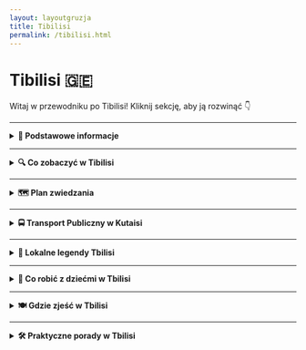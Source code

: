 ```yaml
---
layout: layoutgruzja
title: Tibilisi
permalink: /tibilisi.html
---
```


# Tibilisi 🇬🇪 

Witaj w przewodniku po Tibilisi! Kliknij sekcję, aby ją rozwinąć 👇


---

<details>
  <summary><strong>📌 Podstawowe informacje</strong></summary>

  <h3>🧭 KUTAISI – gruziński chill w pakiecie z historią</h3>

  <p>
    Kutaisi to nie jest metropolia z wieżowcami, w których gubisz GPS. To raczej miasto, które przywita cię jak stary znajomy – z kubkiem herbaty, winogronem i opowieścią o czasach, kiedy jeszcze nie było Google Maps, a ludzie pytali o drogę naprawdę (szok!). To miejsce, gdzie współczesność żyje w zgodzie z mitologią, a ulica z dziurą w asfalcie prowadzi do… UNESCO.
  </p>

  <p>
    To też prawdopodobnie jedyne miejsce na świecie, gdzie możesz zobaczyć świętą katedrę, zjeść khinkali za 10 zł, a potem iść do jaskini z nietoperzami – wszystko w jeden dzień. Kutaisi to taki miks: trochę wsi, trochę miasta, trochę bajki i trochę starej babci, która wie wszystko i częstuje cię czaczą. Jeśli szukasz czegoś autentycznego, nieprzefiltrowanego i z sercem – to tutaj.
  </p>
  

  <h4>✈️ Jak się dostać?</h4>
  <p>
    Lotnisko im. Dawida Budowniczego (KUT) obsługuje głównie tanie linie, więc jeśli złapiesz bilet za 100 zł, to gratulacje – masz przelot i jeszcze zostaje Ci na 40 pierogów z mięsem. Z lotniska do centrum jest ok. 20 km. Możesz:
  </p>
  <ul>
    <li>➡️ Wziąć <strong>autobus miejskim</strong> (ok. 2 GEL – czyli mniej niż napój gazowany w automacie)</li>
    <li>➡️ Złapać <strong>marszrutkę</strong> (czyli lokalny minibus – przeżycie samo w sobie, szczególnie jak kierowca słucha techno o 7 rano)</li>
    <li>➡️ <strong>Taxi</strong> – idealne dla zmęczonych, leniwych lub podróżujących z walizką większą niż życie. Ale uwaga: negocjuj cenę, najlepiej zanim ruszycie. Gruzini są mili, ale taxi to sport kontaktowy.</li>
  </ul>

  <h4>❤️ Dlaczego warto tu przyjechać?</h4>
  <ul>
    <li>Bo ludzie są tak gościnni, że po trzecim toaście za twoje zdrowie już nie wiesz, czy jesteś turystą, czy synem gospodarza.</li>
    <li>Bo jedzenie to nie żart – to rytuał. Chaczapuri, lobiani, khinkali… i wszystko z widokiem na góry lub rzekę.</li>
    <li>Bo jest tanio – tak tanio, że przez chwilę zastanowisz się, czy nie zostać tu na stałe i handlować nalewkami.</li>
    <li>Bo to idealna baza wypadowa – blisko masz jaskinie, wodospady, klasztory i więcej zieleni niż w niejednym parku narodowym.</li>
    <li>Bo Kutaisi nie udaje. Jest, jaki jest – i za to się go kocha.</li>
  </ul>

  <p><strong>Tip z serca:</strong> Jeśli w lokalnej knajpce ktoś zaprosi Cię na toast – nie odmawiaj. W Gruzji wino to nie tylko napój, to forma komunikacji, filozofia życia i, w sumie, jeden z podstawowych języków emocji.</p>
</details>


---

<details>
  <summary><strong>🔍 Co zobaczyć w Tibilisi</strong></summary>

<details>
  <summary><strong>🛕 Katedra Świętej Trójcy (Sameba)</strong></summary>
  <p><strong>Współrzędne:</strong> <em>41.6946° N, 44.8014° E</em></p>
  <p>Jeśli myślisz, że widziałeś już duże kościoły, przygotuj się na to, że <strong>Sameba</strong> zrobi z Twojego pojęcia "duży" chrześcijański placek. Ta monumentalna katedra to największa cerkiew w Gruzji i jedna z największych prawosławnych świątyń na świecie. Nie żartujemy – wygląda jakby ktoś zaprojektował ją w symulatorze budowlanym, a potem kliknął „maksymalna skala”.</p>
  
  <p>Sameba to prawdziwy kolos – <strong>84 metry wysokości</strong> (czyli prawie 30-piętrowy wieżowiec!) i rozpościera się na wzgórzu Elia, dumnie górując nad Tbilisi jak złocisty strażnik wiary i… dobrych widoków na miasto. Złota kopuła błyszczy w słońcu jak biżuteria babci na niedzielnej mszy, a sama bryła świątyni łączy w sobie klasykę gruzińskiej architektury cerkiewnej z nowoczesnym rozmachem.</p>

  <p>Budowę rozpoczęto w 1995 roku i ukończono w 2004 – więc jak na świątynię, to jest raczej nowość, niemalże „świeżynka z piekarni Pana Boga”. Ale nie daj się zwieść jej młodemu wiekowi – duchowość tego miejsca czuć tu równie mocno jak zapach kadzidła w święto Trójcy.</p>

  <p>W środku – cisza, półmrok, ikony, święci patrzący z murów, złote żyrandole niczym z bajki o tysiącu i jednej modlitwie. Wnętrze jest proste, ale monumentalne – żadnych barokowych zawijasów, tylko majestatyczna przestrzeń i poczucie, że to miejsce nie zostało stworzone dla turystów z selfie-stickiem, tylko dla duchowej zadumy (albo przynajmniej spokojnego „wow”).</p>

  <p>Wokół katedry znajduje się rozległy teren z ogrodami, fontannami i – jak to w Gruzji – obowiązkową dawką kotów, które okupują schody i wyglądają, jakby były tu dłużej niż sama świątynia.</p>

  <p><strong>📝 Praktycznie:</strong><br>
  • <strong>Wstęp:</strong> za darmo. Duchowość nie kosztuje, ale jeśli chcesz kupić świeczkę, wrzuć coś do puszki.<br>
  • <strong>Ubiór:</strong> kobiety proszone są o zakrycie głowy i ramion. Faceci – może nie krótkie spodenki do połowy uda, chyba że chcesz zostać źle potraktowany przez babuszki-strażniczki tradycji.<br>
  • <strong>Dojazd:</strong> z centrum Tbilisi najlepiej złapać Bolt albo podejść spacerem, jeśli chcesz po drodze zgubić trochę gruzińskich chinkali.<br>
  • <strong>Czas zwiedzania:</strong> 30 minut duchowego spaceru + 20 minut gapienia się na widok z tarasu + 10 minut robienia zdjęć, które i tak nie oddadzą skali.</p>

  <p><em>Katedra Sameba to jedno z tych miejsc, które trzeba zobaczyć nie tylko „bo przewodnik każe”, ale żeby poczuć, że Tbilisi to coś więcej niż ulice i restauracje – to miasto, które wierzy. Głośno, złoto i z rozmachem.</em></p>
</details>


<details>
  <summary><strong>🌉 Most Pokoju – szklany smok nad Kurą</strong></summary>
  <p><strong>Współrzędne:</strong> <em>41.6928° N, 44.8093° E</em></p>
  <p>Jeśli Gruzini mieliby mieć własnego smoka, to wyglądałby właśnie tak – cały w szkle i stali, wijący się nad rzeką Kurą niczym cybernetyczna jaszczurka z futurystycznej baśni. <strong>Most Pokoju</strong> to jeden z najbardziej charakterystycznych symboli nowoczesnego Tbilisi – błyszczący, odważny, kontrowersyjny. Jedni mówią: „wow, jak z Dubaju”, inni: „co to za suszarka do włosów?!”. Ale nikt nie przechodzi obojętnie.</p>

  <p>Zaprojektowany przez włoskiego architekta Michele De Lucchi (czyli: “robimy coś efektownego, niech się świeci!”), most został otwarty w 2010 roku i od razu stał się ulubionym miejscem spacerów, randek i... fotek na Instagram. Ma 156 metrów długości i łączy starą część miasta z nową – czyli dosłownie spina tradycję z nowoczesnością. Symbolicznie i praktycznie, bo bez niego trzeba by chodzić naokoło.</p>

  <p>Po zmroku konstrukcja naprawdę ożywa: tysiące LED-ów migoczą w zaprogramowanych sekwencjach, niby przekazując wiadomość w Morse’ie (ponoć koduje DNA – no cóż, nie pytaj). Ale wygląda to zjawiskowo, szczególnie z poziomu rzeki, więc jeśli chcesz poczuć się jak bohater romantycznego filmu science fiction, wieczorny spacer obowiązkowy.</p>

  <p><strong>📝 Praktycznie:</strong><br>
  • <strong>Wstęp:</strong> oczywiście darmowy – to most, nie teatr.<br>
  • <strong>Najlepszy czas na wizytę:</strong> tuż przed zachodem słońca, kiedy słońce odbija się w szkle, a potem można zostać na świetlne show.<br>
  • <strong>Ostrożnie:</strong> w wietrzne dni most trochę buja – nie polecany dla osób z lękiem wysokości i niechęcią do przezroczystych podłóg.<br>
  • <strong>Zdjęcia:</strong> idealne miejsce na widokówki z Tbilisi. Po obu stronach rzeki znajdziesz punkty z idealną kompozycją „most + rzeka + stare miasto + góry”. Fotografowie, szykujcie obiektywy.</p>

  <p><em>Most Pokoju to jeden z tych projektów, które albo się kocha, albo nie rozumie. Ale i tak się idzie, robi zdjęcie, wrzuca na relację i mówi: „Tbilisi mnie zaskoczyło”.</em></p>
</details>


<details>
  <summary><strong>🏰 Twierdza Narikala – strażniczka Tbilisi z widokiem marzeń</strong></summary>
  <p><strong>Współrzędne:</strong> <em>41.6864° N, 44.8089° E</em></p>
  <p>Jeśli Tbilisi miałoby swoje Westeros, to <strong>Narikala</strong> byłaby Żelaznym Tronem – dumnie góruje nad miastem, widoczna z prawie każdego miejsca i otoczona aurą tajemniczości (oraz niezliczonymi turystami z kijami do selfie). To średniowieczna forteca, która nie tylko widziała więcej niż niejeden podręcznik historii, ale też <em>wciąż</em> robi wrażenie, choć ząb czasu podgryza ją od wieków.</p>

  <p>Zbudowana już w IV wieku przez Persów (tak, Persów!), później rozbudowywana przez Arabów, Gruzinów, Mongołów i wszystko, co przeszło przez Kaukaz z mieczem w dłoni. Dziś z oryginalnych murów zostało to, co nie spłonęło, nie osunęło się ani nie wyleciało w powietrze – ale to właśnie te ruiny mają duszę. Tu nie chodzi o wypolerowane cegły, tylko o klimat.</p>

  <p>Wejście na twierdzę to mała przygoda: można się wspiąć pieszo krętymi uliczkami z dzielnicy Abanotubani (polecam – cardio gratis), albo wjechać wygodną kolejką linową, która startuje z Rike Park. Z góry rozpościera się panorama całego Tbilisi: dachy, rzeka, nowoczesne mosty, kopuły łaźni, góry w tle... Idealne miejsce, żeby usiąść, odpocząć i powiedzieć sobie: „warto było się pocić”.</p>

  <p>Na terenie twierdzy znajdziesz też <strong>cerkiew św. Mikołaja</strong> (odbudowaną, ale stylową), kilka schodków donikąd, fragmenty murów i – rzecz jasna – wszechobecne koty. Uwaga: nie ma tu barier ani siatek ochronnych, więc selfie na krawędzi to sport ekstremalny. Szanuj życie – nie wszystko dla Instagrama!</p>

  <p><strong>📝 Praktycznie:</strong><br>
  • <strong>Wstęp:</strong> darmowy, bo historia nie ma bileterki.<br>
  • <strong>Dojście:</strong> pieszo lub kolejką linową – jeśli boisz się wysokości, to pieszo; jeśli boisz się zmęczyć – to kolejką.<br>
  • <strong>Czas zwiedzania:</strong> ok. 1 godzina z przerwą na podziwianie widoków i dramatyczne zdjęcia z włosami rozwiewanymi przez wiatr.<br>
  • <strong>Uwaga:</strong> weź wodę! To wzgórze, nie Starbucks.</p>

  <p><em>Narikala to miejsce, gdzie historia spotyka horyzont. Idealne, żeby przypomnieć sobie, że Gruzja to coś więcej niż wino i chinkali (choć te też są ważne).</em></p>
</details>


<details>
  <summary><strong>♨️ Abanotubani – gdzie Tbilisi pachnie siarką i legendą</strong></summary>
  <p><strong>Współrzędne:</strong> <em>41.6886° N, 44.8085° E</em></p>
  <p>Jeśli poczujesz w Tbilisi zapach gotowanych jajek, nie panikuj – to nie awaria kanalizacji, tylko <strong>Abanotubani</strong>, czyli legendarna dzielnica łaźni siarkowych. Tak, SIARKOWYCH. Tak, nadal działają. Tak, to pachnie dokładnie tak, jak się domyślasz – ale w dobrym tego słowa znaczeniu (prawie).</p>

  <p>Według miejskiej legendy, to właśnie tutaj król Wachtang Gorgasali (ten z mieczem i ptakiem w herbie) upolował bażanta, który – ranny – wpadł do gorącego źródła i... się ugotował. Król uznał, że skoro źródła są tak gorące, to warto tu zbudować miasto. I tak powstało Tbilisi – od gruzińskiego <em>„tbili”</em>, czyli „ciepły”. Tak, stolica nazwana na cześć gorącej kąpieli. Genialne, prawda?</p>

  <p>Dziś Abanotubani to prawdziwy mikrokosmos: ceglane kopuły łaźni wyrastają z ziemi niczym grzyby, a z każdej bucha para i historia. Niektóre łaźnie są publiczne, inne bardziej „VIP”. Można wybrać kąpiel w siarce, masaż (czasem <em>bardzo intensywny</em>), szorowanie rękawicą typu rzeźnik deluxe, a na koniec kubek gorącej herbaty. Po wszystkim czujesz się jak nowonarodzony, tylko trochę śmierdzący minerałami.</p>

  <p>Najsłynniejsze łaźnie to: <strong>Orbeliani</strong> (ta z bajecznie błękitną fasadą w stylu perskim – prawie jak mini-meczet), <strong>Royal</strong> i <strong>Chreli Abano</strong>. Można wejść bez rezerwacji, ale wieczorami lepiej mieć miejscówkę, bo Gruzini też lubią się odmoczyć.</p>

  <p><strong>📝 Praktycznie:</strong><br>
  • <strong>Ceny:</strong> od kilku do kilkudziesięciu GEL – zależnie od opcji i poziomu luksusu (lub siarczystości).<br>
  • <strong>Co zabrać:</strong> ręcznik, klapki, duma do zostawienia na zewnątrz.<br>
  • <strong>Czas trwania:</strong> około godziny, chyba że zasiedzisz się jak suszona śliwka.<br>
  • <strong>Efekty uboczne:</strong> poprawa krążenia, gładsza skóra i... aromat jak z wulkanu. Ale naturalny!</p>

  <p><em>Abanotubani to miejsce, które pokazuje, że Tbilisi nie boi się pachnieć tak, jak wygląda – dziko, gorąco i z charakterem.</em></p>
</details>

 
<details>
  <summary><strong>🤖 Rike Park – futurystyczna dżungla w centrum Tbilisi</strong></summary>
  <p><strong>Współrzędne:</strong> <em>41.6935° N, 44.8108° E</em></p>
  <p>Witaj w <strong>Rike Park</strong>, czyli najbardziej „co tu się wydarzyło?” miejscu w całym Tbilisi. To zielona przestrzeń tuż nad rzeką Kurą, idealna na spacer, drzemkę w cieniu, puszczanie baniek mydlanych lub... rozkminianie dziwnej architektury, która wygląda jakby ktoś zostawił render z programu 3D i zapomniał anulować projekt.</p>

  <p>Znajdziesz tu m.in. <strong>dwa srebrne tuby</strong>, oficjalnie mające być „nowoczesnym centrum kultury”. Niewykluczone, że są też stacją dokującą dla statków kosmicznych albo stylizowaną repliką nosa Terminatora. Jedno jest pewne – obok nie da się przejść obojętnie. Obok parku znajduje się również <strong>Pałac Prezydencki</strong>, który przypomina krzyżówkę Kapitolu z pałacem ślubów z lat 90. – widocznie ktoś miał rozmach i budżet.</p>

  <p>To właśnie stąd odjeżdża <strong>kolejka linowa na Narikalę</strong>, więc miejsce jest pełne turystów, dzieci na hulajnogach i gołębi z kompleksami. W pogodne dni można tu złapać pokaz fontann (czasem nawet z muzyką!) i po prostu usiąść na trawie, żeby podumać nad tym, jak Tbilisi potrafi łączyć bajkowe ruiny z futurystycznymi tubami bez cienia skrępowania.</p>

  <p><strong>📝 Praktycznie:</strong><br>
  • <strong>Wstęp:</strong> darmowy – jak każdy dobry park.<br>
  • <strong>Atrakcje:</strong> place zabaw, fontanny, szachownice, dmuchane zamki, przypadkowi performerzy, i nieprzypadkowa kolejka linowa.<br>
  • <strong>Idealny czas:</strong> popołudnie lub wieczór – można się zrelaksować po zwiedzaniu Starego Miasta lub rozciągnąć przed wspinaczką na Narikalę.<br>
  • <strong>Uwaga:</strong> latem bywa gorąco i mało cienia – weź kapelusz, wodę i dużo ironii dla otaczającej architektury.</p>

  <p><em>Rike Park to nie tylko zielona oaza, ale też architektoniczny eksperyment na żywym organizmie miasta. Tbilisi w pigułce: trochę szaleństwa, trochę betonu, dużo uroku.</em></p>
</details>

<details>
  <summary><strong>🍷 Ulica Shardeni – najmodniejszy chaos Starego Miasta</strong></summary>
  <p><strong>Współrzędne:</strong> <em>41.6912° N, 44.8081° E</em></p>
  <p>Jeśli Tbilisi miałoby własne Montmartre, tylko z winem zamiast absyntu, to byłaby to <strong>ulica Shardeni</strong>. Oficjalnie: historyczna uliczka nazwą nawiązująca do XVIII-wiecznego francuskiego misjonarza. W praktyce: deptak pełen kawiarenek, winotek, galerii sztuki, barów z różnym poziomem głośności i muzyki, która niekoniecznie musi pasować do gruzińskiego folkloru.</p>

  <p>Shardeni to miejsce, gdzie nowoczesność przesiaduje na kolanach historii – fasady wyglądają jakby pamiętały cara, ale w środku znajdziesz espresso z mlekiem owsianym, sushi albo wystawę neonowej sztuki abstrakcyjnej. Ulica jest krótka, ale intensywna: zaczyna się spokojnie, a kończy – zależnie od pory dnia – albo rozmową przy lamparciej lampce wina, albo tańcem z nieznajomymi w podziemnym klubie.</p>

  <p>W okolicy warto też zagubić się w bocznych uliczkach – tu co chwilę coś się dzieje: stary balkon ze świeżym praniem, sklep z rękodziełem, galeria pod gołym niebem, a za rogiem... łaźnie siarkowe i wejście do twierdzy Narikala. Shardeni to nie tylko ulica – to stan ducha, lekko zamroczonego duchem gruzińskiej gościnności.</p>

  <p><strong>📝 Praktycznie:</strong><br>
  • <strong>Godziny szczytu:</strong> wieczór – kiedy miasto zamienia się w plenerową restaurację z muzyką na żywo.<br>
  • <strong>Dla kogo:</strong> dla każdego, kto lubi być tu, gdzie coś się dzieje – ale też wie, kiedy odejść z godnością.<br>
  • <strong>Co zjeść/wypić:</strong> lokalne wino, chaczapuri z twistem, khinkali w wersji fusion (serio), albo po prostu klasyczną kawę z widokiem na kolorową ulicę.<br>
  • <strong>Uwaga:</strong> wieczorami tłoczno – i głośno. Ale kto do Shardeni idzie po ciszę, ten się przeliczył.</p>

  <p><em>Ulica Shardeni to gruzińska odpowiedź na pytanie: „A może by tak coś zjeść, wypić i jeszcze się zakochać – choćby w architekturze?”</em></p>
</details>


<details>
  <summary><strong>🗽 Matka Gruzji – uśmiechnięta, ale z mieczem</strong></summary>
  <p><strong>Współrzędne:</strong> <em>41.6875° N, 44.8096° E</em></p>
  <p>Jeśli Tbilisi miałoby jednego przedstawiciela, który mógłby stanąć do walki w gruzińskim <em>„Mam Talent”</em>, to byłaby to bez wątpienia <strong>Matka Gruzji</strong>. Z mieczem w jednej ręce i kielichem w drugiej, to jakby statua zrobiona z <em>„przytulnej siły”</em>. Uśmiecha się do gości, ale z lekkim ostrzeżeniem – „Chcesz wina? Proszę bardzo. Ale jeśli przyjdziesz z niechcianymi zamiarami, poczujesz to na własnej skórze”.</p>

  <p>Ten majestatyczny pomnik powstał w 1958 roku, a jego autor, <strong>Elguja Amashukeli</strong>, postanowił upamiętnić 1500-lecie Tbilisi. Jest tu wszystko, co charakteryzuje Gruzję: gościnność i duma narodowa, które jednocześnie są trochę jak wino – im starsze, tym mocniejsze. Matka Gruzji, w pełnym gruzińskim stroju, patrzy z 20 metrów w dół na całe miasto, jakby stąd miała na oku wszystkich przechodniów. Miecz w ręce prawej to symbol siły i gotowości do obrony kraju, a kielich w lewej – to oznaka serdeczności i zaproszenie do kieliszka wina (w końcu, kto mógłby odmówić?).</p>

  <p>Pomnik znajduje się na wzgórzu Sololaki, więc warto się przygotować na odrobinę wspinaczki, chyba że wolisz skorzystać z <strong>kolejki linowej</strong>, która zabierze cię na sam szczyt. Mimo że droga piesza nie jest najłatwiejsza (i może poczuć się trochę jak trening na Everest), to cała wędrówka wynagradza się pięknym widokiem na miasto. W szczególności, gdy zbliżasz się do szczytu, możesz poczuć się jak zdobywca, a Tbilisi leży u twoich stóp. Czysta magia.</p>

  <p>Po drodze warto zwrócić uwagę na nieoczywiste detale – same wzgórze, z którego Matka Gruzji spogląda na Tbilisi, jest pełne tajemnic. A z samej góry, gdzie znajduje się posąg, rozpościera się niesamowita panorama – od starożytnych ruin po nowoczesne, szklane budynki. Idealne miejsce na sesję zdjęciową albo po prostu chwilę ciszy, by odpocząć i podziwiać miasto w pełnej krasie.</p>

  <p><strong>📝 Praktycznie:</strong><br>
  • <strong>Wstęp:</strong> darmowy – bo kto miałby zażyczyć sobie opłatę za popatrzenie na matkę z takiego dystansu?<br>
  • <strong>Godziny otwarcia:</strong> pomnik jest dostępny całą dobę, choć wieczorem zyskuje nieco więcej magii – zwłaszcza, gdy oświetlenie rozświetli Tbilisi, a pomnik zyskuje niesamowity klimat.<br>
  • <strong>Najlepszy czas:</strong> wieczór – panorama miasta w blasku zachodzącego słońca i światła nocnych uliczek sprawia, że Matka Gruzji wygląda jak bohaterka jakiegoś filmowego epickiego zakończenia.<br>
  • <strong>Dojazd:</strong> można dojść pieszo od strony Abanotubani lub skorzystać z <strong>kolejki linowej</strong> z Rike Parku. Piesza wędrówka to już trochę wspinaczka, więc jeśli masz zamiar ruszyć na górę, upewnij się, że masz wygodne buty (i zapas wody, bo latem bywa gorąco!).</p>

  <p><strong>Co zabrać:</strong> najlepszy zestaw to aparat (bo widok zapiera dech w piersiach), woda (jeśli idziesz pieszo), a także kapelusz lub czapkę (bo na górze bywa wietrznie i słonecznie).<br>
  • <strong>Uwaga:</strong> Na górze może być wietrznie, a także niektóre dni są bardziej turystyczne niż inne, więc warto odwiedzić to miejsce wcześnie rano lub późnym wieczorem, kiedy jest mniej ludzi.</p>

  <p><em>Matka Gruzji to pomnik, który przekazuje jednocześnie dwie wiadomości: "Witaj, gościu, w moich progach!" oraz "Lepiej nie próbuj mnie zignorować". Tak czy siak – do Tbilisi wrócisz nie tylko z widokami, ale z pełnym sercem Gruzji.</em></p>
</details>


<details>
  <summary><strong>🎭 Teatr Rezo Gabriadze i Zegarowa Wieża – bajka dla dorosłych</strong></summary>
  <p><strong>Współrzędne:</strong> <em>41.6933° N, 44.8039° E</em></p>
  <p>Gdyby <em>Alice in Wonderland</em> i <em>Salvador Dalí</em> wspólnie zaprojektowali wieżę zegarową, wyglądałaby właśnie tak. Oto jedno z najbardziej fotogenicznych (i absurdalnych w najlepszym sensie) miejsc w Tbilisi: <strong>Zegarowa Wieża przy Teatrze Rezo Gabriadze</strong>.</p>

  <p>Sam teatr to niepozorna przestrzeń, ale pełna duszy i magii. Za wszystkim stoi <strong>Rezo Gabriadze</strong> – gruziński artysta totalny: scenarzysta, lalkarz, reżyser, malarz, poeta, marzyciel. Jego teatr lalek to nie Disney dla dzieci, tylko <strong>kulturalny LSD trip dla dorosłych</strong>, gdzie głębia emocji i czar abstrakcji spotykają się w ciasnej sali pełnej drewna, tkanin i nostalgii.</p>

  <p>A teraz crème de la crème – <strong>Zegarowa Wieża</strong>. Krzywa jak budowla stworzona przez pijanych elfów po trzęsieniu ziemi. Składa się z przypadkowych kawałków cegieł, kolumn, dachówek i... magii. Co godzinę z wieży wychyla się mała laleczka i odgrywa scenkę „Krąg życia” – anioł, śmierć, miłość, przemijanie. Wszystko to w stylu: „Hej, mamy teatr, ale podnieśmy poprzeczkę, niech będzie też filozofia!”</p>

  <p><strong>Na zewnątrz:</strong> Wieża wygląda jak z bajki, w której architekt zapomniał poziomicy. Fotograficzne złoto, a obok niej urocza kawiarenka – idealna na espresso z widokiem na surrealizm.</p>

  <p><strong>📝 Praktycznie:</strong><br>
  • <strong>Spektakle:</strong> warto wcześniej zarezerwować bilet – teatr jest malutki, więc wejść można tylko z biletem, a miejsc jest niewiele (ale klimat – bezcenny).<br>
  • <strong>Pokaz zegara:</strong> codziennie, o pełnych godzinach – mała kukiełkowa animacja trwa kilkadziesiąt sekund, ale to obowiązkowy przystanek.<br>
  • <strong>Dojazd:</strong> z centrum starówki to kilka minut piechotą – idziesz za turystami z aparatami, nie da się nie zauważyć.<br>
  • <strong>Pro tip:</strong> wieczorem wieża wygląda jeszcze lepiej – oświetlenie dodaje jej jeszcze więcej bajkowej aury (i mniej ludzi wokół!).<br>
  • <strong>Uwaga na szyje:</strong> żeby dobrze obejrzeć kukiełkowy spektakl, trzeba zadrzeć głowę jak przy obserwacji UFO – rozgrzewka karku mile widziana.</p>

  <p><em>Teatr Gabriadze to miejsce, gdzie wszystko jest trochę krzywe, trochę smutne, bardzo piękne i absolutnie wyjątkowe. Przychodzisz tam dla bajki, wychodzisz z refleksją. A zdjęcia z zegarową wieżą? Gwarantowane tysiące lajków.</em></p>
</details>


<details>
  <summary><strong🎡> Mtatsminda – wzgórze z widokiem, rollercoasterem i nostalgią</strong></summary>
  <p><strong>Współrzędne:</strong> <em>41.7076° N, 44.7858° E</em></p>

  <p>Jeśli chcesz spojrzeć na Tbilisi z góry, zjeść watę cukrową, przejechać się diabelskim młynem, a potem rozważać sens życia przy zachodzie słońca – <strong>Mtatsminda</strong> to właśnie Twoje miejsce.</p>

  <p>To wzgórze to klasyk. Miejscowi przychodzą tu na randki, spacery i rodzinne niedziele, a turyści... no cóż, zakochują się w panoramie miasta i w tej dziwnej mieszance <strong>postradzieckiego lunaparku</strong> z romantyczną atmosferą. Na szczycie czeka <strong>Mtatsminda Park</strong> – wesołe miasteczko, które zatrzymało się trochę w czasie, ale właśnie to czyni je uroczym. Są tu karuzele, rollercoaster, strzelnice, a nawet <strong>mini-domki duchów</strong>. To trochę jak wejście do wspomnień z dzieciństwa – ale z widokiem na całe Tbilisi.</p>

  <p>Największy hit? Oczywiście <strong>diabelski młyn</strong> – powolny, gigantyczny, idealny do zdjęć i momentów „wow”. Z najwyższego punktu widać całe miasto, Kaukaz w oddali, a przy dobrej pogodzie nawet własne myśli. Idealny moment na oświadczyny albo przynajmniej selfie z głębszym podpisem.</p>

  <p>Na wzgórzu znajduje się także <strong>cmentarz panteon</strong> z grobami znanych Gruzinów, restauracje z tarasami, a nieco niżej – stara, drewniana cerkiew i kultowy budynek dawnego nadajnika telewizyjnego (ten wielki, czerwono-biały maszt, którego nie da się przeoczyć). To taka gruzińska wersja wieży Eiffla – tylko bardziej industrialna.</p>

  <p><strong>📝 Praktycznie:</strong><br>
  • <strong>Wstęp:</strong> sam park jest darmowy, za atrakcje płacisz osobno – ceny przystępne, nawet jeśli chcesz przejechać się wszystkim jak 10-latek na cukrze.<br>
  • <strong>Godziny otwarcia:</strong> codziennie, zazwyczaj od rana do wieczora, ale najładniej jest tu o zachodzie – miasto zaczyna wtedy błyszczeć jak reklama biura podróży.<br>
  • <strong>Dojazd:</strong> <strong>kolejka torowa (funikular)</strong> z centrum Tbilisi – przejażdżka sama w sobie jest atrakcją. Można też dojść pieszo (jeśli masz kondycję maratończyka) albo dojechać taksówką (dla miłośników wygody).<br>
  • <strong>Na miejscu:</strong> są kawiarnie, restauracje, toalety i dużo miejsc do siedzenia. Można tu spędzić pół dnia – albo cały wieczór, jeśli się zasiedzisz.</p>

  <p><strong>Co zabrać:</strong> aparat (to must-have), kurtkę (na górze bywa chłodniej), gotówkę (czasem nie wszędzie działa karta), i trochę dziecięcej radości – przyda się na karuzelach.</p>

  <p><em>Mtatsminda to takie miejsce, gdzie bajka spotyka się z betonem, a nostalgia z watą cukrową. Nie jest może najnowocześniejsze, ale ma klimat, którego nie da się podrobić. I ten widok? Bezcenny.</em></p>
</details>



<details>
    <summary><strong>🕵️‍♂️ Sekretne miejsca Tibilisi</strong></summary>

<details>
  <summary><strong>🔮 Ukryta kawiarnia w zegarowej wieży Rezo Gabriadze</strong></summary>
  <p>
  – Z tyłu bajkowej wieży mieści się maleńka kawiarnia, która wygląda jak nora czarodzieja. Serwują kawę, wino i inspirację – trudno trafić, ale warto!</p>
</details>

<details>
  <summary><strong>🌊 Wodospad w centrum miasta</strong></summary>
 <p>
  – Tak, w samym sercu Tbilisi – w Ogrodzie Botanicznym lub przy łaźniach siarkowych – znajdziesz prawdziwy wodospad. Można się schłodzić lub zrobić zdjęcie jak z Bali, ale bez filtrów.</p>
</details>

 <details>
    <summary><strong>🌿 Ukryte łaźnie siarkowe pod mostem</strong></summary>
    <p>Wszyscy idą do głównej Abanotubani, a Ty skręć pod most i znajdź niewielkie, lokalne łaźnie, gdzie nie ma turystów ani cenników po angielsku. Prawdziwe gruzińskie doświadczenie!</p>
  </details>

  <details>
    <summary><strong>🎨 Podwórka z mozaikami przy Betlemi Street</strong></summary>
    <p>Spacerując w stronę kościoła Betlemi, zerkaj za bramki – znajdziesz podwórka z kolorowymi mozaikami i niesamowitymi schodami, które wyglądają jak mural na żywo.</p>
  </details>

  <details>
    <summary><strong>🍷 Winiarnia w piwnicy bez szyldu</strong></summary>
    <p>Na ulicy Galaktion Tabidze znajduje się nieoznakowana piwnica z domowym winem. Wejdź przez ciężkie drzwi z metalowym dzwonkiem. Jeśli masz szczęście – zostaniesz na toast z właścicielem.</p>
  </details>

  <details>
    <summary><strong>🧿 Ściana z czarną magią</strong></summary>
    <p>Za Rezo Gabriadze Theatre, na tyłach kawiarni, znajdziesz ścianę z tajemniczymi napisami i symbolami. Legenda mówi, że powstała po zjeździe gruzińskich poetów-okultystów w latach 70.</p>
  </details>

  <details>
    <summary><strong>🐾 Koci zaułek w Sololaki</strong></summary>
    <p>W dzielnicy Sololaki, przy ukrytej uliczce Ietim-Gurji, mieszka kilkadziesiąt kotów – dokarmianych przez sąsiadów, fotografowanych przez wtajemniczonych. Kocia enklawa ciszy.</p>
  </details>

<details>
    <summary><strong>🚪 Dziwne drzwi z magicznym widokiem (ul. Betlemi</strong></summary>
  
 <p> Wchodząc na punkt widokowy obok kościoła Betlemi, znajdziesz tajemnicze, stare drzwi, które prowadzą donikąd. Ale obok nich: najpiękniejszy widok na stare miasto.</p>
</details>

<details>
    <summary><strong>🎨 Muralowe podwórka na Avlabari</strong></summary>
   
  <p>Blokowiska? Tak, ale z duszą. Tutejsze podwórka ozdobione są gigantycznymi muralami i graffiti – street art w gruzińskim wydaniu. Można się zgubić i zakochać.</p>
</details>

<details>
    <summary><strong>🍷 Miniwinnice w podziemiach</strong></summary>
   
  <p>Niektóre restauracje mają miniaturowe piwniczki z własnym winem – nie zawsze są oznaczone, więc trzeba zapytać kelnera. Czasem dostaniesz kieliszek „od babci z Kachetii”.</p>
</details>

<details>
    <summary><strong>🦉 Dom z sową</strong></summary>
    
  <p>Przy jednej z bocznych ulic znajdziesz dom z dziwną, ceramiczną sową nad drzwiami. Nikt nie wie po co, ale każdy robi zdjęcie. Takie tylko w Tbilisi.</p>
</details>

<details>
    <summary><strong>🕯️ Kapliczka w skale za twierdzą Narikala</strong></summary>
  
  <p>Jeśli zejdziesz z murów po cichym, kamiennym szlaku – trafisz do ukrytej kapliczki z ikonami. Miejsce na chwilę ciszy, zapalenie świeczki… albo zrobienie klimatycznej foty.</p>
</details>


</details>
</details>
      
---

<details>
  <summary><strong>🗺️ Plan zwiedzania</strong></summary>

<details>
  <summary><strong>🗺️ Plan zwiedzania Tbilisi – 1 dzień intensywnej miłości</strong></summary>
  <p>Masz tylko jeden dzień, a Tbilisi kusi każdą uliczką? Spokojnie – oto gotowy plan, który pozwoli Ci poczuć miasto, zrobić zdjęcia życia i jeszcze zdążyć na kolację z widokiem.</p>

  <ol>
    <li><strong>☕ 9:00 – Śniadanie w okolicach Rustaveli</strong><br>
      Zacznij dzień od dobrej kawy i chaczapuri – polecam np. <em>Entree</em> lub <em>Stamba Cafe</em>. Stylowo i smacznie, z lokalnym klimatem.
    </li>

    <li><strong>⛪ 10:00 – Katedra Świętej Trójcy (Sameba)</strong><br>
      Przejdź (albo złap Bolt) na wzgórze z największą katedrą w Gruzji. Zrób wielkie oczy, potem zdjęcie, a potem znów wielkie oczy. Warto!
    </li>

    <li><strong>🏰 11:30 – Spacer przez stare miasto</strong><br>
      Ulica Shardeni, murale, koty, galerie, wąskie uliczki i ogólny poziom uroku ponad normę. To idealny moment, by zgubić się na chwilę z zachwytem.
    </li>

    <li><strong>🧖 12:30 – Abanotubani – dzielnica łaźni</strong><br>
      Przespaceruj się wśród kopuł łaźni siarkowych, wejdź do jednej (np. Orbeliani – najładniejsza!) albo po prostu usiądź na ławeczce i kontempluj zapach siarki i życie.
    </li>

    <li><strong>👁️ 13:30 – Narikala + Matka Gruzji</strong><br>
      Wjazd kolejką linową z parku Rike (bilet śmiesznie tani), potem spacer do twierdzy i obowiązkowe selfie z Kartlis Deda – Matką Gruzji z winem i mieczem (czyli jak każda dobra impreza).
    </li>

    <li><strong>🥙 14:30 – Obiad w starej dzielnicy</strong><br>
      Polecam <em>Pasanauri</em> albo <em>Machakhela</em> – klasyczna kuchnia gruzińska: chinkali, chaczapuri, lobio i ewentualnie drzemka po jedzeniu (na chwilę!).
    </li>

    <li><strong>🎭 16:00 – Teatr Rezo Gabriadze i Zegarowa Wieża</strong><br>
      Zobacz pokaz kukiełek (co godzinę) i zanurz się w bajkowy świat mistrza Rezo. Niezwykłe, klimatyczne i fotogeniczne miejsce.
    </li>

    <li><strong>🚠 17:00 – Funikular na Mtatsmindę</strong><br>
      Wjedź kolejką na wzgórze, obejrzyj miasto z góry, przejdź się po lunaparku, a może nawet skusisz się na diabelski młyn? Widok – petarda.
    </li>

    <li><strong>🍽️ 19:00 – Kolacja z widokiem</strong><br>
      Na górze Mtatsminda znajdziesz restaurację z tarasem i widokiem na całe miasto. Idealne miejsce na koniec dnia. Gruzińskie wino obowiązkowe!
    </li>

    <li><strong>🌉 21:00 – Spacer przez Most Pokoju</strong><br>
      Wracając, przejdź przez futurystyczny most nad rzeką. Wieczorem świeci się jak choinka na dopalaczach – Instagram to doceni.
    </li>
  </ol>

  <p><em>Ten plan łączy wszystko: historię, panoramy, jedzenie, klimatyczne zaułki i trochę śmiechu. Jeśli masz tylko jeden dzień – to naprawdę wystarczy, by się zakochać w Tbilisi. A jeśli masz dwa? Powtórz!</em></p>
</details>


<details>
  <summary><strong>🌄 Plan zwiedzania Tbilisi – dzień 2: lokalnie, zielono i z twistem</strong></summary>
  <p>Drugi dzień w Tbilisi? Doskonale! Teraz czas zejść z utartych szlaków i dać się ponieść... trochę bardziej <em>po gruzińsku</em>. Spokojniej, lokalniej, ale z równie wielkim „wow”.</p>

  <ol>
    <li><strong>🥐 9:00 – Śniadanie w Vera District</strong><br>
      Mniej turystów, więcej kawiarni z duszą. Zatrzymaj się w <em>Hurma</em> albo <em>Fabrika</em> na hipsterskie, ale pyszne śniadanie (tak, z awokado też się da!).
    </li>

    <li><strong>🖼️ 10:00 – Muzeum Etnograficzne na świeżym powietrzu</strong><br>
      Spacer po miniaturach gruzińskich wiosek, domków, młynów i wież z całego kraju. Super spokojne miejsce, pełne zieleni i autentycznego klimatu. Idealne, jeśli lubisz etnografię lub... drewniane chałupy.
    </li>

    <li><strong>🏞️ 12:00 – Jezioro Żółwia (Turtle Lake)</strong><br>
      Piękne miejsce na relaks – spacer wokół jeziora, kajaczek albo kawa z widokiem. Miejscowi tu biegają i czytają książki, Ty możesz się powłóczyć i odpocząć.
    </li>

    <li><strong>🍛 13:30 – Obiad w okolicach Vake</strong><br>
      Czas na gruziński street food z twistem! Spróbuj <em>Racha Dukhan</em> – klimatyczna, lokalna knajpka z konkretnym żarciem, jak u babci (jeśli babcia była z Kachetii).
    </li>

    <li><strong>🛍️ 15:00 – Spacer po Fabrika</strong><br>
      Dawna fabryka, dziś artystyczny kompleks z murami pokrytymi street-artem, butikami, second-handami, kawiarniami i klimatem typu "berliński loft spotyka Tbilisi". Można tu kupić coś autentycznego i nie-kiczowatego na pamiątkę.
    </li>

    <li><strong>🏛️ 16:00 – Pałac Prezydencki i okolice</strong><br>
      Nie da się wejść do środka, ale warto zobaczyć nowoczesny budynek, szklane kopuły i okolice – trochę inne oblicze Tbilisi, futurystyczne i kontrastowe.
    </li>

    <li><strong>🌳 17:00 – Rike Park</strong><br>
      Zielona oaza z fontannami, alejkami i futurystycznym budynkiem sali koncertowej (wygląda jak dwa ogromne tuby z kosmosu). Idealne miejsce na popołudniowe wylegiwanie się w cieniu.
    </li>

    <li><strong>🍷 18:30 – Degustacja wina gruzińskiego</strong><br>
      Wpadnij do winiarni <em>8000 Vintages</em> lub <em>g.Vino</em> – poproś o coś z kwewri, zamów talerz serów i pozwól sobie na chwilę filozoficznego zamyślenia nad terroirem Kachetii.
    </li>

    <li><strong>🎶 20:00 – Kolacja z muzyką na żywo</strong><br>
      Tbilisi wieczorem brzmi i smakuje jeszcze lepiej. Poszukaj restauracji z lokalną muzyką – np. <em>Ethno Tsiskvili</em> lub <em>Azarphesha</em> – i pozwól, by dzień zakończył się tańcem albo przynajmniej kołysaniem w rytm panduri.
    </li>
  </ol>

  <p><em>Dzień 2 to Tbilisi z innej strony: bardziej artystyczne, bardziej zielone, z domieszką winnego relaksu. Mniej „must see”, więcej „must feel”. I oto chodzi!</em></p>
</details>

<details>
  <summary><strong>🚌 Wycieczka do Mcchety – duchowość, widoki i chinkali</strong></summary>
  <p>Jeśli masz trzeci dzień w Tbilisi i chcesz oderwać się od miejskiego zgiełku – <strong>Mccheta</strong> to idealna opcja. 20 km od stolicy, ale jakbyś przeniósł się w czasie. I to z widokiem na dwa spotykające się potężnie rzeki!</p>

  <h4>📍 Jak dojechać?</h4>
  <ul>
    <li><strong>🚖 Bolt/taksówka:</strong> Najszybszy sposób. Koszt ok. 20–30 GEL w jedną stronę. Warto dogadać się z kierowcą na kurs w obie strony z czekaniem.</li>
    <li><strong>🚐 Marszrutka:</strong> Odjeżdża z <em>Didube Station</em>, koszt: 1 GEL. Klimat lekko PRL, ale działa.</li>
    <li><strong>🚗 Wynajem auta:</strong> Jeśli chcesz połączyć Mcchetę z innymi atrakcjami, jak np. klasztor Shio-Mgvime – warto.</li>
  </ul>

  <h4>🕍 Co zobaczyć w Mcchecie?</h4>
  <ol>
    <li><strong>⛪ Katedra Sweti Cchoweli (⚲ 41.8426° N, 44.7203° E)</strong><br>
      Monumentalna świątynia z XI wieku, miejsce koronacji i pochówku gruzińskich królów. Podobno pod nią znajduje się Szata Chrystusa. Mistycznie i monumentalnie – nie zapomnij długiej spódnicy lub chusty (na miejscu można pożyczyć).</li>

    <li><strong>🏞️ Monastyr Dżwari (⚲ 41.8445° N, 44.7188° E)</strong><br>
      Położony na wzgórzu nad zbiegiem rzek Aragwi i Mtkwari – panorama jak z pocztówki. Nazwa „Dżwari” oznacza „Krzyż” – i rzeczywiście, duchowość czuć tu na kilometr. Dojazd: pieszo z Mcchety (dość pod górę!) albo podjazd autem.</li>

    <li><strong>🚶 Spacer po starym mieście</strong><br>
      Kolorowe domki, rękodzieło, domowe przetwory i… mnóstwo miejscowych babć handlujących orzechami w winogronowym soku. Trochę kiczu, ale uroku nie da się odmówić.</li>
  </ol>

  <h4>🍴 Gdzie zjeść?</h4>
  <p>W samym centrum znajdziesz kilka świetnych restauracji – polecam:</p>
  <ul>
    <li><strong>Salobie:</strong> tanio, lokalnie, <em>lobio w glinianym garnku</em> i chleb z pieca toné – poezja.</li>
    <li><strong>Old Capital:</strong> bardziej "turystycznie", ale solidnie – świetne chinkali i widok na katedrę.</li>
  </ul>

  <h4>⏱️ Ile czasu zarezerwować?</h4>
  <p>Cała wycieczka zajmie Ci ok. 5–6 godzin, czyli idealnie na pół dnia. Można wrócić do Tbilisi na kolację… albo zostać na zachód słońca na wzgórzu przy Dżwari i mieć widok jak z filmu przyrodniczego.</p>

  <p><em>Mccheta to nie tylko historia i duchowość – to miejsce, które pokazuje, czym Gruzja była i nadal jest. I chociaż to tylko 20 kilometrów od Tbilisi, mentalnie jesteś 2000 lat wstecz. W najlepszym możliwym sensie.</em></p>
</details>




</details>

---

<details>
  <summary><strong>🚍 Transport Publiczny w Kutaisi</strong></summary>

  <p>
    Kutaisi, chociaż nie jest największym miastem Gruzji, ma całkiem dobrze zorganizowany system transportu publicznego, który ułatwia poruszanie się po nim, a jednocześnie pozwala poczuć się jak prawdziwy lokalny mieszkaniec. Choć nie znajdziesz tu metra ani długich tramwajowych tras, to miasto skutecznie poradziło sobie z innymi środkami transportu.
  </p>

  <h4>🚌 Autobusy</h4>
  <p>
    Autobusy to najpopularniejszy sposób poruszania się po Kutaisi. Kursują regularnie, obejmując większą część miasta i okolice. Bilety są bardzo tanie, więc nie musisz się martwić o wysokie koszty transportu. Można je kupić u kierowcy, a ceny są uzależnione od odległości, ale raczej niewielkie – za przejazd zapłacisz dosłownie kilka gruzińskich lari. Autobusy w Kutaisi mają swoje przystanki w kluczowych punktach miasta, a ich trasy obejmują także najważniejsze atrakcje turystyczne.
  </p>

  <h4>🚖 Taksówki</h4>
  <p>
    Taksówki w Kutaisi są dostępne prawie na każdym rogu, szczególnie w centrum miasta. To wygodna opcja, jeśli nie chcesz czekać na autobus lub masz do pokonania większą odległość. Warto jednak pamiętać, że ceny nie są regulowane, więc warto przed wyruszeniem uzgodnić z kierowcą cenę przejazdu lub po prostu zapytać o koszt, aby uniknąć nieprzyjemnych niespodzianek. Jeśli zdecydujesz się na taksówkę, pamiętaj, żeby zawsze korzystać z oficjalnych, zaufanych firm taksówkarskich, bo w Kutaisi nie brakuje też nieco mniej profesjonalnych kierowców.
  </p>

  <h4>🚲 Rowery i Skutery</h4>
  <p>
    Jeśli lubisz aktywność fizyczną, Kutaisi oferuje również opcję wynajmu rowerów i skuterów elektrycznych. Jest to świetna opcja, jeśli chcesz szybko przejechać po mieście, a do tego cieszyć się widokami i wziąć głęboki oddech świeżego powietrza. Wiele kawiarni i atrakcji w Kutaisi oferuje wynajem tych pojazdów, więc bez problemu znajdziesz punkt, gdzie możesz je wypożyczyć na godziny lub dni. To dobry sposób na poczucie się jak prawdziwy turysta na dwóch kółkach.
  </p>

  <h4>🛵 Minibusy (Marszrutki)</h4>
  <p>
    Marszrutki to małe, minibusy kursujące na stałych trasach, które są popularne w Gruzji. W Kutaisi działają one zarówno w obrębie samego miasta, jak i na trasach międzymiastowych. Marszrutki są szybkie i wygodne, ale warto być przygotowanym na większą ilość pasażerów w godzinach szczytu. Ceny są bardzo przystępne i wynoszą zwykle mniej niż za taksówkę, a podróż jest dość szybka. Minibusy są doskonałym rozwiązaniem, jeśli chcesz wybrać się do mniej popularnych miejsc w Kutaisi lub na obrzeżach miasta.
  </p>

  <h4>🚗 Wynajem Samochodu</h4>
  <p>
    Jeśli chcesz w pełni poczuć się jak władca drogi, wynajem samochodu to opcja, którą warto rozważyć. W Kutaisi działa wiele firm wynajmujących pojazdy, a ceny są bardzo przystępne w porównaniu do zachodnich standardów. Dzięki wynajętemu samochodowi możesz bez problemu zwiedzić okolice Kutaisi, w tym górzyste regiony i piękne krajobrazy. Ważne jest jednak, żeby pamiętać o specyfice gruzińskiego ruchu drogowego, który może różnić się od tego, do czego jesteś przyzwyczajony.
  </p>

</details>

---

<details>
  <summary><strong>🦄 Lokalne legendy Tbilisi</strong></summary>

  <p><strong>🔥 Legenda o gorącym źródle i założeniu miasta</strong><br>
  Dawno, dawno temu (czyli ok. V wieku), król Wachtang Gorgasali polował sobie na bażanta. Strzelił, ptak spadł… prosto do gorącego źródła! Królowi tak się spodobało ciepło i para, że postanowił założyć miasto – i nazwał je Tbilisi, od „tbili” czyli „ciepły”. Gdyby nie ten bażant, kto wie – może dziś byłaby tu tylko sauna i winnica?</p>

  <p><strong>🦅 Wieża króla i porwana miłość</strong><br>
  Na szczycie wzgórza stała niegdyś wieża, gdzie król przetrzymywał swoją córkę, zakochaną w biednym chłopaku z Doliny. Ona pisała wiersze, on grał na duduku, ale miłość była zakazana. Legenda głosi, że duch dziewczyny nadal spaceruje w okolicach twierdzy Narikala – czasem słychać szepty i muzykę o świcie.</p>

  <p><strong>👣 Kamienne schody grzechu</strong><br>
  W okolicach Abanotubani (dzielnicy łaźni) podobno znajdują się schody, po których w nocy nie wolno schodzić, jeśli masz złe intencje. Według mieszkańców, grzesznicy potykają się tam „sami z siebie”, a uczciwi turyści schodzą bez problemu. Sprawdź, ale nie kłam!</p>

  <p><strong>🧙‍♂️ Stary szeptuch i mur niespełnionych życzeń</strong><br>
  Obok jednej z cerkwi, podobno wisi mur, do którego dawniej przychodzili zakochani. Jeśli szepty ich życzeń się pokrywały – z muru odpadała cegła. Kiedyś był tam też szeptuch – starzec, który „czytał” z echa. Dziś cegieł już mniej, ale echo zostało…</p>

  <p><strong>🪞 Lustro z ulicy Rustaveli</strong><br>
  W jednej z bram na alei Rustaveli podobno wisiało kiedyś zaklęte lustro – kto w nie spojrzał i pomyślał życzenie, miał dostać odpowiedź… ale tylko jeśli był trzeźwy. Lustro zniknęło – ale lokalni twierdzą, że „czasem wraca na chwilę”.</p>
</details>

---

<details>
 <summary><strong>🎈 Co robić z dziećmi w Tbilisi</strong></summary>
  
  <p>Gruzińska stolica może nie brzmi jak raj dla najmłodszych, ale... pozory mylą! Tbilisi ma mnóstwo miejsc, które zachwycą dzieci i pozwolą dorosłym odpocząć z kawą (lub winem) w ręku.</p>

  <ul>
    <li><strong>🦁 Ogród Zoologiczny (Tbilisi Zoo)</strong><br>
    Odnowiony po powodzi, niewielki, ale przyjemny – idealny na spokojne popołudnie. Obok znajduje się park z fontannami i strefa gastronomiczna.</li>

    <li><strong>🎡 Mtatsminda Park</strong><br>
    Park rozrywki na szczycie wzgórza – z diabelskim młynem, zjeżdżalniami, karuzelami i zapierającym dech w piersiach widokiem na całe miasto. Można dojechać <em>funikularem</em> – samo to już frajda!</li>

    <li><strong>🚂 Tbilisi Railway Museum</strong><br>
    Dla dzieciaków z obsesją na punkcie pociągów – stare lokomotywy, które można dotknąć, obfotografować i... powspinać się (mimo że niby nie wolno).</li>

    <li><strong>🚠 Kolejka linowa do twierdzy Narikala</strong><br>
    Podniebna podróż nad dachami Starego Miasta – krótka, tania i bardzo efektowna. Widok + zjazd z góry = dziecięce „WOW”.</li>

    <li><strong>🌿 Tbilisi Botanical Garden</strong><br>
    Ogromny ogród z wodospadem, mostami, trasami spacerowymi i miejscem na piknik. Idealny na relaksujący dzień w zieleni.</li>

    <li><strong>🧃 Karcze i place zabaw</strong><br>
    Tbilisi jest pełne małych skwerków i osiedlowych placów zabaw. Weź sok winogronowy (dla dziecka) i gruzińską lemoniadę (dla siebie) i odpocznij, patrząc jak dzieci ganiają za gołębiami.</li>
  </ul>

  <p><strong>Praktyczna rada:</strong> weź ze sobą chusteczki i cierpliwość – toalety publiczne bywają przygodą. Ale uśmiech gruzińskich babć wynagrodzi wszystko!</p>
</details>


---

<details>
 <summary><strong>🍽️ Gdzie zjeść w Tbilisi</strong></summary>
  
  <p>Tbilisi to kulinarna petarda – nawet najprostsza piekarnia serwuje dania, które rozkochają Cię w Gruzji. Tylko uwaga: tu się nie je, tu się ucztuje!</p>

  <ul>
    <li><strong>🥟 Pasanauri</strong><br>
    Miejsce na chinkali – gruzińskie pierogi wielkości pięści. Jedz rękami, zasysaj rosół i nie przejmuj się, że poleje się po brodzie – tak ma być!</li>

    <li><strong>🍕 Machakhela & Samikitno</strong><br>
    Dwa klasyczne lokale z tanim, domowym jedzeniem. Sery, chaczapuri, sałatki – raj za grosze. A do tego widok na Plac Wolności lub Stare Miasto.</li>

    <li><strong>🍳 Klike's Khinkali</strong><br>
    Małe, niepozorne miejsce, które robi najlepsze mini chinkali w mieście. Zajadają się nimi studenci i turyści z TikToka – i dobrze wiedzą, co robią.</li>

    <li><strong>🧀 Sofia Melnikova’s Fantastic Douqan</strong><br>
    Ukryty ogródek pod drzewami z fantastycznym jedzeniem fusion – tradycja z twistem. I ten klimat – jak z bajki.</li>

    <li><strong>🍷 Wine Factory N1</strong><br>
    Industrialna przestrzeń z winem z kvevri, rzemieślniczym piwem i food courtowym klimatem. Idealne na wieczór z przyjaciółmi i lokalną muzyką.</li>

    <li><strong>🥖 Piekarnie z ulicy</strong><br>
    Spróbuj gorącego puri prosto z pieca! W każdej dzielnicy znajdziesz babcię z chlebem, który smakuje jak dzieciństwo (tylko gruzińskie).</li>
  </ul>

  <p><strong>Protip:</strong> W Gruzji obowiązkowo zamów winogronową lemoniadę, <em>lobio</em> w glinianym garnku i nie bój się spytać o „coś lokalnego” – kelnerzy się rozpromienią i przyniosą coś, czego nawet Google nie zna.</p>
</details>


---

<details>
 <summary><strong>🛠️ Praktyczne porady w Tbilisi</strong></summary>

  <ul>
    <li><strong>💸 Płatności:</strong> Gruzja to kraj gotówki. Karta działa, ale w małych knajpkach i marszrutkach płacisz tylko lari. Bankomaty są wszędzie – najlepiej wybierać Bank of Georgia lub TBC Bank.</li>

    <li><strong>🚕 Taksówki:</strong> Zapomnij o łapaniu z ulicy. Ściągnij <em>Bolt</em> lub <em>Yandex Go</em> – tanio, szybko i bez negocjacji w stylu „skąd jesteś, to zapłacisz więcej”.</li>

    <li><strong>🥖 Jedzenie na ulicy:</strong> Spróbuj piekarni z puri, lokalnych warzywniaków i ulicznych lemoniad. Tanie i pyszne – idealne na szybki głód.</li>

    <li><strong>💬 Język:</strong> Gruziński to czarna magia. Ale spokojnie – młodzi mówią po angielsku, a starsi dogadają się na migi (lub rosyjski). Warto znać parę słówek:
      <ul>
        <li><em>Gmadlobt</em> – dziękuję</li>
        <li><em>Gamardżoba</em> – dzień dobry</li>
        <li><em>Ar minda</em> – nie chcę</li>
        <li><em>Dzalian gemrielia!</em> – bardzo smaczne!</li>
      </ul>
    </li>

    <li><strong>💁 Napiwki:</strong> Nie są obowiązkowe, ale mile widziane – zostaw 10% w restauracji. Czasem doliczone są do rachunku.</li>

    <li><strong>🥵 Pogoda:</strong> Latem gorąco jak w piekarniku. Klimatyzacja to luksus, nie standard. Zimą śniegu raczej brak, ale wieje lodowaty wiatr od Kaukazu.</li>

    <li><strong>🧻 Papier do WC:</strong> Nie wrzucamy do muszli! Kosz obok toalety – to lokalny standard.</li>

    <li><strong>🥴 Alkohol:</strong> Wino i czacza leją się strumieniami. Ale czacza to nie żart – kieliszek działa jak teleport. Uważaj przy toastach!</li>

    <li><strong>📱 Internet:</strong> Szybki i tani. Karta SIM? Kup w Magti lub Geocell – za kilka lari masz pakiet jak marzenie.</li>
  </ul>

  <p><strong>Podsumowując:</strong> Tbilisi to miks chaosu, gościnności i fantastycznego jedzenia. Przygotuj się na spacery, zdziwienia i lokalne absurdy – będzie pięknie!</p>
</details>

